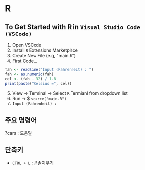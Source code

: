 # R

## To Get Started with R in `Visual Studio Code (VSCode)`

1. Open VSCode
2. Install `R` Extensions Marketplace
3. Create New File (e.g, "main.R")
4. First Code...

```R
fah <- readline("Input (Fahrenheit) : ")
fah <- as.numeric(fah)
cel <- (fah - 32) / 1.8
print(paste("Celsius =", cel))
```

5. View -> Terminal -> Select `R` Termianl from dropdown list
6. Run -> $ `source("main.R")`
7. `Input (Fahrenheit) : ` 

## 주요 명령어

?cars : 도움말


## 단축키

- `CTRL + L` : 콘솔지우기
